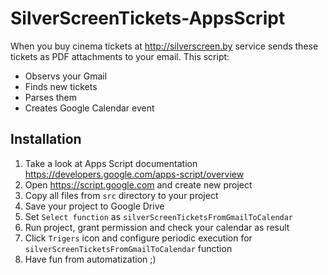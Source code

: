 # SilverScreenTickets-AppsScript

When you buy cinema tickets at http://silverscreen.by service sends these tickets as PDF attachments to your email.
This script:

* Observs your Gmail
* Finds new tickets
* Parses them 
* Creates Google Calendar event

## Installation

1. Take a look at Apps Script documentation https://developers.google.com/apps-script/overview
2. Open https://script.google.com and create new project
3. Copy all files from `src` directory to your project
4. Save your project to Google Drive
5. Set `Select function` as `silverScreenTicketsFromGmailToCalendar`
6. Run project, grant permission and check your calendar as result
7. Click `Trigers` icon and configure periodic execution for `silverScreenTicketsFromGmailToCalendar` function
8. Have fun from automatization ;)
